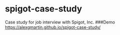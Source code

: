 # spigot-case-study
Case study for job interview with Spigot, Inc.
###Demo
https://alexgmartin.github.io/spigot-case-study/
